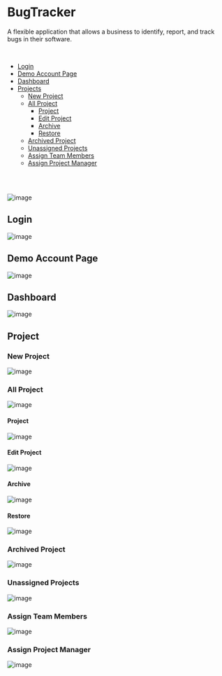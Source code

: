 # BugTracker
A flexible application that allows a business to identify, report, and track bugs in their software.


<br>

<!--ts-->

- [Login]()
- [Demo Account Page]()
- [Dashboard]()
- [Projects]()
  - [ New Project ]()
  - [ All Project ]()
      - [ Project ]()
      - [ Edit Project ]()
      - [ Archive ]()
      - [ Restore ]()
  - [ Archived Project ]()
  - [ Unassigned Projects ]()
  - [ Assign Team Members ]()
  - [ Assign Project Manager ]()

<br>
<br>

![image](https://github.com/Oserhir/BugTracker/assets/82850895/13ef86ba-43c4-4f70-9bd4-371e355aa267)

## Login

![image](https://github.com/Oserhir/BugTracker/assets/82850895/ab85c339-0a8a-431d-9de8-214df12ef9b2)

## Demo Account Page

![image](https://github.com/Oserhir/BugTracker/assets/82850895/57dd0132-3f0b-42b7-a139-df81df4c7fb3)


## Dashboard

![image](https://github.com/Oserhir/BugTracker/assets/82850895/cb9e6fb0-6566-4548-bcfb-3160310cfeff)

## Project

### New Project

![image](https://github.com/Oserhir/BugTracker/assets/82850895/331af4be-93c3-4f96-bf4d-cb9d9eee2e13)

### All Project

![image](https://github.com/Oserhir/BugTracker/assets/82850895/7814ed2c-3089-404b-ab5a-4297cf060c81)

#### Project 

![image](https://github.com/Oserhir/BugTracker/assets/82850895/e8bb0513-6006-42eb-add1-e22ef5865c42)

#### Edit Project

![image](https://github.com/Oserhir/BugTracker/assets/82850895/50ffca64-7b80-4cec-bd5b-9d9b7a27ddb2)

#### Archive

![image](https://github.com/Oserhir/BugTracker/assets/82850895/ad2d2884-abef-4ff6-a02b-0946b04623f9)

#### Restore

![image](https://github.com/Oserhir/BugTracker/assets/82850895/d74f1abd-cda2-4d09-a2e9-4e2355090ce5)


### Archived Project
![image](https://github.com/Oserhir/BugTracker/assets/82850895/a9c316d6-306c-42db-b53b-e43989045345)


### Unassigned Projects
![image](https://github.com/Oserhir/BugTracker/assets/82850895/5baac0fb-38df-44b6-b525-da6f49866a15)


###  Assign Team Members

![image](https://github.com/Oserhir/BugTracker/assets/82850895/62861111-75b9-464a-8057-f069d1d21567)

###  Assign Project Manager

![image](https://github.com/Oserhir/BugTracker/assets/82850895/2b6493e7-3cbe-4b8b-9b47-86d785ea9e84)

 
